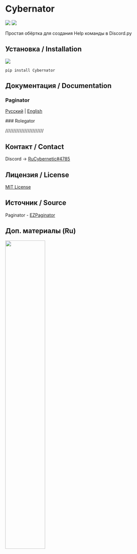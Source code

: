 # Cybernator
![](https://img.shields.io/badge/python-%3E%3D%203.7-blue) ![](https://img.shields.io/badge/discord.py-%3E%3D1.3.4-blue)

Простая обёртка для создания Help команды в Discord.py

## Установка / Installation
![](https://img.shields.io/badge/ver.-0.6.2-blue)
```
pip install Cybernator
```
## Документация / Documentation
### Paginator
<p>
    <a href="README_Ru.md">Русский</a> | <a href="README_En.md">English</a>
</p>
### Rolegator

////////////////////////

## Контакт / Contact
Discord -> [RuCybernetic#4785](https://discord.com/users/255356637089366016)

## Лицензия / License
[MIT License](https://github.com/RuCybernetic/Cybernetor/blob/master/LICENSE)

## Источник / Source
Paginator - [EZPaginator](https://github.com/khk4912/EZPaginator)

## Доп. материалы (Ru)
[<img src="https://img.youtube.com/vi/MghAD83ySiQ/maxresdefault.jpg" width="50%">](https://youtu.be/MghAD83ySiQ)
